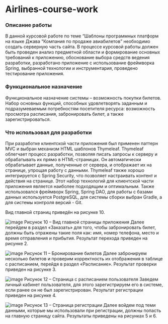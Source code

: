 # Airlines-course-work
### Описание работы
В данной курсовой работе по теме “Шаблоны программных платформ на языке Джава “Компания по продаже авиабилетов” необходимо создать серверную часть сайта.
В процессе курсовой работы должен быть проведен анализ предметной области и формирование основных требований к приложению, обоснование выбора средств ведения разработки, разработано приложение с использование фреймворка Spring, выбранной технологии и инструментария, проведено тестирование приложения.

### Функциональное назначение
Функциональное назначение системы – возможность покупки билетов. Набор основных функций, способных удовлетворять заданным и подразумеваемым потребностям посетителя ресурса: возможность просмотра расписания, забронировать билет, а также зарегистрироваться.

### Что использовал для разработки
При разработке клиентской части приложения был применен паттерн MVC и выбран механизм HTML шаблонов Thymeleaf. Thymeleaf облегчает процесс разработки, позволяя писать запросы к серверу и обрабатывать их прямо в HTML-страницах. Он автоматически обрабатывает данные, полученные от сервера, и отображает их на странице, упрощая работу с данными. Thymeleaf также хорошо интегрируется с Spring Security, что позволяет настраивать контент и действия на странице. Этот набор технологий для клиентской части приложения является наиболее подходящим и оптимальным. Также использовался фреймворк Spring, Spring DAO, для работы с базами данных используется PostgreSQL, для системы сборки выбран Gradle, а для системы контроля версий - Git.

Вид главной страниц приведён на рисунке 10. 

![image](https://github.com/dcct0r/Airlines-course-work/assets/111187206/7440d1e4-ac38-43ae-98f2-b800ed59909c)
Рисунок 10 – Вид главной страницы приложения
Далее перейдем в раздел «Заказать» для того, чтобы забронировать билет, 
должны быть отражены такие поля как: имя, номер телефона, место и время 
отправления и прибытия. Результат перехода приведен на рисунке 2.

 ![image](https://github.com/dcct0r/Airlines-course-work/assets/111187206/237aaead-4217-49f2-9334-a5890a5bb6b4)
Рисунок 11 – Бронирование билетов
Далее забронируем несколько билетов и проверим корректность их 
отображения в таблице с расписанием, перейдя в раздел «Расписание». 
Результат проверки приведен на рисунке 3.

 ![image](https://github.com/dcct0r/Airlines-course-work/assets/111187206/45804765-9af4-4a50-9f87-2c512d6d2744)
Рисунок 12 – Страница с расписанием пользователя
Заведем личный кабинет пользователя, для этого зарегистрируем его в 
системе, если ранее он не был зарегистрирован. Результат регистрации 
приведен на рисунке 4.

![image](https://github.com/dcct0r/Airlines-course-work/assets/111187206/1084bda8-c695-4f5a-ab5d-7b9df6dc4413)
Рисунок 13 – Страница регистрации
Далее войдем под теми данными, которые мы использовали при 
регистрации, должны попасть на главную страницу сайта. Результаты 
приведены на рисунках 5 и 6.
